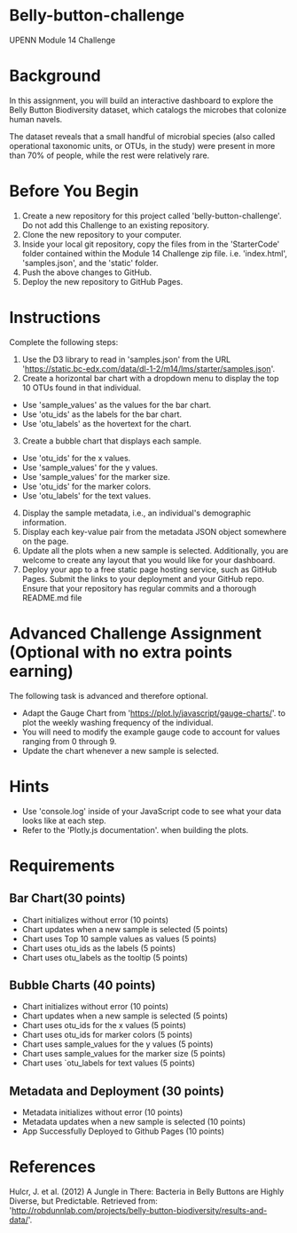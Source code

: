 # Belly-button-challenge
UPENN Module 14 Challenge

# Background
In this assignment, you will build an interactive dashboard to explore the Belly Button Biodiversity dataset, which catalogs the microbes that colonize human navels.

The dataset reveals that a small handful of microbial species (also called operational taxonomic units, or OTUs, in the study) were present in more than 70% of people, while the rest were relatively rare.

# Before You Begin
1. Create a new repository for this project called 'belly-button-challenge'. Do not add this Challenge to an existing repository.
2. Clone the new repository to your computer.
3. Inside your local git repository, copy the files from in the 'StarterCode' folder contained within the Module 14 Challenge zip file. i.e. 'index.html', 'samples.json', and the 'static' folder.
4. Push the above changes to GitHub.
5. Deploy the new repository to GitHub Pages.

# Instructions
Complete the following steps:
1. Use the D3 library to read in 'samples.json' from the URL 'https://static.bc-edx.com/data/dl-1-2/m14/lms/starter/samples.json'.
2. Create a horizontal bar chart with a dropdown menu to display the top 10 OTUs found in that individual.
  * Use 'sample_values' as the values for the bar chart.
  * Use 'otu_ids' as the labels for the bar chart.
  * Use 'otu_labels' as the hovertext for the chart. 
3. Create a bubble chart that displays each sample.
  * Use 'otu_ids' for the x values.
  * Use 'sample_values' for the y values.
  * Use 'sample_values' for the marker size.
  * Use 'otu_ids' for the marker colors.
  * Use 'otu_labels' for the text values.
4. Display the sample metadata, i.e., an individual's demographic information.
5. Display each key-value pair from the metadata JSON object somewhere on the page.
6. Update all the plots when a new sample is selected. Additionally, you are welcome to create any layout that you would like for your dashboard.
7. Deploy your app to a free static page hosting service, such as GitHub Pages. Submit the links to your deployment and your GitHub repo. Ensure that your repository has regular commits and a thorough README.md file

# Advanced Challenge Assignment (Optional with no extra points earning)
The following task is advanced and therefore optional.
  * Adapt the Gauge Chart from 'https://plot.ly/javascript/gauge-charts/'. to plot the weekly washing frequency of the
    individual.
  * You will need to modify the example gauge code to account for values ranging from 0 through 9.
  * Update the chart whenever a new sample is selected.

# Hints
  * Use 'console.log' inside of your JavaScript code to see what your data looks like at each step.
  * Refer to the 'Plotly.js documentation'. when building the plots.

# Requirements
## Bar Chart(30 points)
  * Chart initializes without error (10 points)
  * Chart updates when a new sample is selected (5 points)
  * Chart uses Top 10 sample values as values (5 points)
  * Chart uses otu_ids as the labels (5 points)
  * Chart uses otu_labels as the tooltip (5 points)

## Bubble Charts (40 points)
  * Chart initializes without error (10 points)
  * Chart updates when a new sample is selected (5 points)
  * Chart uses otu_ids for the x values (5 points)
  * Chart uses otu_ids for marker colors (5 points)
  * Chart uses sample_values for the y values (5 points)
  * Chart uses sample_values for the marker size (5 points)
  * Chart uses `otu_labels for text values (5 points)

## Metadata and Deployment (30 points)
  * Metadata initializes without error (10 points)
  * Metadata updates when a new sample is selected (10 points)
  * App Successfully Deployed to Github Pages (10 points)

# References
Hulcr, J. et al. (2012) A Jungle in There: Bacteria in Belly Buttons are Highly Diverse, but Predictable. Retrieved from: 'http://robdunnlab.com/projects/belly-button-biodiversity/results-and-data/'.

   
